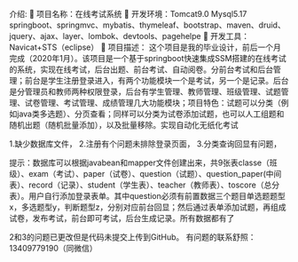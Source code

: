介绍:  项目名称：在线考试系统  开发环境：Tomcat9.0 Mysql5.17 springboot、springmvc、mybatis、thymeleaf、bootstrap、maven、druid、jquery、ajax、layer、lombok、devtools、pagehelpe  开发工具：Navicat+STS（eclipse）  项目描述： 这个项目是我的毕业设计，前后一个月完成（2020年1月）。该项目是一个基于springboot快速集成SSM搭建的在线考试的系统，实现在线考试，后台出题、前台考试、自动阅卷。分前台考试和后台管理；前台是学生注册登录进入，有两个功能模块一个是考试，另一个是记录。后台是分管理员和教师两种权限登录，后台有学生管理、教师管理、班级管理、试题管理、试卷管理、考试管理、成绩管理几大功能模块；项目特色：试题可以分类（例如java类多选题）、分页查看；同样可以分类为试卷添加试题，也可以人工组题和随机出题（随机批量添加），以及批量移除。实现自动化无纸化考试

1.缺少数据库文件， 2.注册有个问题未排除登录页面， 3.分类查询回显有问题，

提示：数据库可以根据javabean和mapper文件创建出来，共9张表classe（班级）、exam（考试）、paper（试卷）、question（试题）、question_paper(中间表）、record（记录）、student（学生表）、teacher（教师表）、toscore（总分表）。用户自行添加登录表单。其中question必须有前置数据三个题目单选题题型x，多选题型y，判断题型z，分别对应前台回显；然后通过表单添加试题，再组成试卷，发布考试，前台即可考试，后台生成记录。所有数据都有了


2和3的问题已更改但是代码未提交上传到GitHub。 有问题的联系舒照：13409779190（同微信）
